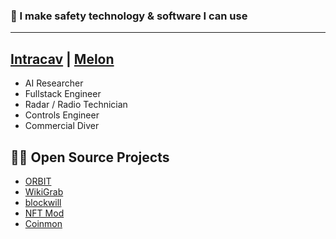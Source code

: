 ### 🐋 I make safety technology & software I can use

 ---
 [Intracav](https://www.intracav.ai) | [Melon](https://www.divemelon.com)
 ---
 
  + AI Researcher
  + Fullstack Engineer
  + Radar / Radio Technician
  + Controls Engineer
  + Commercial Diver



## 🏃‍♂️ Open Source Projects
  + [ORBIT](https://github.com/newagemob/orbit)
  + [WikiGrab](https://github.com/newagemob/wikigrab)
  + [blockwill](https://github.com/newagemob/blockwill)
  + [NFT Mod](https://github.com/newagemob/nft-mod)
  + [Coinmon](https://github.com/newagemob/coinmon)
